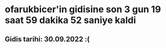 # ofarukbicer'in gidisine son 3 gun 19 saat 59 dakika 52 saniye kaldi

## Gidis tarihi: 30.09.2022 :(